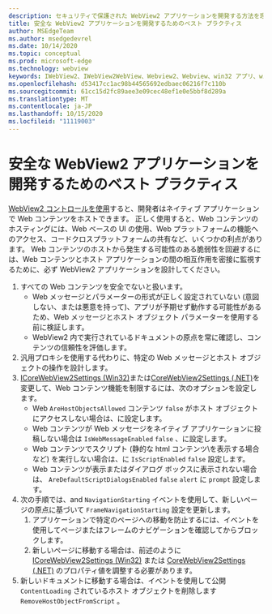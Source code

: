 ```yaml
---
description: セキュリティで保護された WebView2 アプリケーションを開発する方法を理解する
title: 安全な WebView2 アプリケーションを開発するためのベスト プラクティス
author: MSEdgeTeam
ms.author: msedgedevrel
ms.date: 10/14/2020
ms.topic: conceptual
ms.prod: microsoft-edge
ms.technology: webview
keywords: IWebView2、IWebView2WebView、Webview2、Webview、win32 アプリ、win32、edge、ICoreWebView2、ICoreWebView2Host、ブラウザー コントロール、エッジ html、セキュリティ
ms.openlocfilehash: d53417cc1ac98b44565692edbaec06216f7c110b
ms.sourcegitcommit: 61cc15d2fc89aee3e09cec48ef1e0e5bbf8d289a
ms.translationtype: MT
ms.contentlocale: ja-JP
ms.lasthandoff: 10/15/2020
ms.locfileid: "11119003"
---
```

# 安全な WebView2 アプリケーションを開発するためのベスト プラクティス  

[WebView2 コントロールを使用][Webview2Main]すると、開発者はネイティブ アプリケーションで Web コンテンツをホストできます。 正しく使用すると、Web コンテンツのホスティングには、Web ベースの UI の使用、Web プラットフォームの機能へのアクセス、コードクロスプラットフォームの共有など、いくつかの利点があります。  Web コンテンツのホストから発生する可能性のある脆弱性を回避するには、Web コンテンツとホスト アプリケーションの間の相互作用を密接に監視するために、必ず WebView2 アプリケーションを設計してください。  

1.  すべての Web コンテンツを安全でないと扱います。  
    *   Web メッセージとパラメーターの形式が正しく設定されていない \(意図しない、または悪意を持って\)、アプリが予期せず動作する可能性があるため、Web メッセージとホスト オブジェクト パラメーターを使用する前に検証します。
    *   WebView2 内で実行されているドキュメントの原点を常に確認し、コンテンツの信頼性を評価します。  
1.  汎用プロキシを使用する代わりに、特定の Web メッセージとホスト オブジェクトの操作を設計します。  
1.  [ICoreWebView2Settings (Win32)][Webview2ReferenceWin32Icorewebview2settings]または[CoreWebView2Settings (.NET)][Webview2ReferenceDotnetMicrosoftWebWebview2CoreCorewebview2settings]を変更して、Web コンテンツ機能を制限するには、次のオプションを設定します。  
    *   Web `AreHostObjectsAllowed` コンテンツ `false` がホスト オブジェクトにアクセスしない場合は、に設定します。  
    *   Web コンテンツが Web メッセージをネイティブ アプリケーションに投稿しない場合は `IsWebMessageEnabled` `false` 、に設定します。  
    *   Web コンテンツでスクリプト \(静的な html コンテンツ\を表示する場合など) を実行しない場合は、に `IsScriptEnabled` `false` 設定します。  
    *   Web コンテンツが表示またはダイアログ ボックスに表示されない場合は、 `AreDefaultScriptDialogsEnabled` `false` `alert` に `prompt` 設定します。  
1.  次の手順では、and `NavigationStarting` イベントを使用して、新しいページの原点に基づいて `FrameNavigationStarting` 設定を更新します。  
    1.  アプリケーションで特定のページへの移動を防止するには、イベントを使用してページまたはフレームのナビゲーションを確認してからブロックします。  
    1.  新しいページに移動する場合は、前述のように [ICoreWebView2Settings (Win32)][Webview2ReferenceWin32Icorewebview2settings] または [CoreWebView2Settings (.NET)][Webview2ReferenceDotnetMicrosoftWebWebview2CoreCorewebview2settings] のプロパティ値を調整する必要があります。  
1.  新しいドキュメントに移動する場合は、イベントを使用して公開 `ContentLoading` されているホスト オブジェクトを削除します `RemoveHostObjectFromScript` 。  

<!--## Security

Always check the Source property of the WebView before using `ExecuteScript`, `PostWebMessageAsJson`, `PostWebMessageAsString`, or any other method to send information into the WebView. The WebView may have navigated to another page via the end user interacting with the page or script in the page causing navigation. Similarly, be very careful with `AddScriptToExecuteOnDocumentCreated`. All future `navigations` run the same script and if it provides access to information intended only for a certain origin, any HTML document may have access.

When examining the result of an `ExecuteScript` method call, a `WebMessageReceived` event, always check the Source of the sender, or any other mechanism of receiving information from an HTML document in a WebView validate the URI of the HTML document is what you expect.

When constructing a message to send into a WebView, prefer using `PostWebMessageAsJson` and construct the JSON string parameter using a JSON library. This avoids any potential accidents of encoding information into a JSON string or script and ensure no attacker controlled input can modify the rest of the JSON message or run arbitrary script. -->  

<!-- links -->  

[Webview2Main]: ../index.md "WebView2 Microsoft Edge (プレビュー) の概要|Microsoft Docs"  

[Webview2ReferenceWin32Icorewebview2settings]: /microsoft-edge/webview2/reference/win32/icorewebview2settings "インターフェイス ICoreWebView2Settings |Microsoft Docs"  

[Webview2ReferenceDotnetMicrosoftWebWebview2CoreCorewebview2settings]: /dotnet/api/microsoft.web.webview2.core.corewebview2settings "CoreWebView2Settings クラス (Microsoft.Web.WebView2.Core) |Microsoft Docs"  
